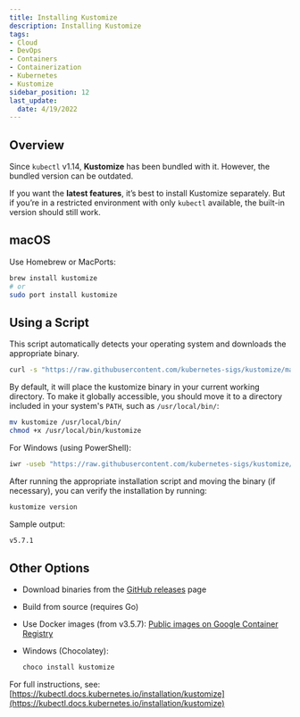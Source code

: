 ```yaml
---
title: Installing Kustomize
description: Installing Kustomize
tags: 
- Cloud
- DevOps
- Containers
- Containerization
- Kubernetes
- Kustomize
sidebar_position: 12
last_update:
  date: 4/19/2022
---
```



## Overview

Since `kubectl` v1.14, **Kustomize** has been bundled with it. However, the bundled version can be outdated.

If you want the **latest features**, it’s best to install Kustomize separately. But if you’re in a restricted environment with only `kubectl` available, the built-in version should still work.

## macOS

Use Homebrew or MacPorts:

```bash
brew install kustomize
# or
sudo port install kustomize
```

## Using a Script 

This script automatically detects your operating system and downloads the appropriate binary. 

```bash
curl -s "https://raw.githubusercontent.com/kubernetes-sigs/kustomize/master/hack/install_kustomize.sh" | bash 
```

By default, it will place the kustomize binary in your current working directory. To make it globally accessible, you should move it to a directory included in your system's `PATH`, such as `/usr/local/bin/`:

```bash
mv kustomize /usr/local/bin/
chmod +x /usr/local/bin/kustomize 
```

For Windows (using PowerShell):

```bash
iwr -useb "https://raw.githubusercontent.com/kubernetes-sigs/kustomize/master/hack/install_kustomize.ps1" | iex 
```

After running the appropriate installation script and moving the binary (if necessary), you can verify the installation by running:

```bash
kustomize version 
```

Sample output:

```bash
v5.7.1 
```

## Other Options

- Download binaries from the [GitHub releases](https://github.com/kubernetes-sigs/kustomize/releases) page
- Build from source (requires Go)
- Use Docker images (from v3.5.7):
  [Public images on Google Container Registry](https://console.cloud.google.com/gcr/images/k8s-artifacts-prod/US/kustomize/kustomize)
- Windows (Chocolatey):

  ```bash
  choco install kustomize
  ```

For full instructions, see:
[https://kubectl.docs.kubernetes.io/installation/kustomize](https://kubectl.docs.kubernetes.io/installation/kustomize)
